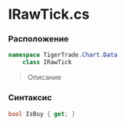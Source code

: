 
# IRawTick.cs
### Расположение
```csharp
namespace TigerTrade.Chart.Data  
    class IRawTick
```

> Описание

### Синтаксис
```csharp
bool IsBuy { get; }
```
